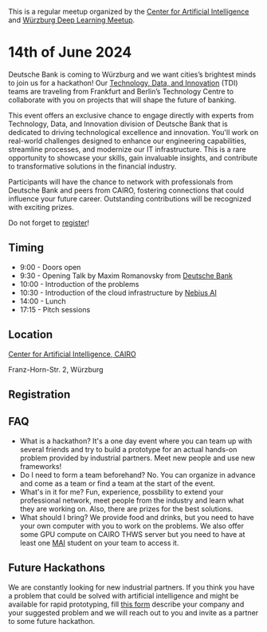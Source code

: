 This is a regular meetup organized by the [Center for Artificial Intelligence](https://www.thws.de/forschung/institute/cairo/) and [Würzburg Deep Learning Meetup](https://www.meetup.com/de-DE/wurzburg-deep-learning-meetup/).

# 14th of June 2024

Deutsche Bank is coming to Würzburg and we want cities’s brightest minds to join us for a hackathon! Our [Technology, Data, and Innovation](https://www.linkedin.com/showcase/deutsche-bank-technology/) (TDI) teams are traveling from Frankfurt and Berlin’s Technology Centre to collaborate with you on projects that will shape the future of banking.

This event offers an exclusive chance to engage directly with experts from Technology, Data, and Innovation division of Deutsche Bank that is dedicated to driving technological excellence and innovation. You'll work on real-world challenges designed to enhance our engineering capabilities, streamline processes, and modernize our IT infrastructure. This is a rare opportunity to showcase your skills, gain invaluable insights, and contribute to transformative solutions in the financial industry.

Participants will have the chance to network with professionals from Deutsche Bank and peers from CAIRO, fostering connections that could influence your future career. Outstanding contributions will be recognized with exciting prizes.

Do not forget to [register](https://meetu.ps/e/Nb42V/M9SL0/i)!

## Timing  

* 9:00 - Doors open
* 9:30 - Opening Talk by Maxim Romanovsky from [Deutsche Bank](https://www.deutsche-bank.de/)
* 10:00 - Introduction of the problems
* 10:30 - Introduction of the cloud infrastructure by [Nebius AI](https://nebius.ai)
* 14:00 - Lunch
* 17:15 - Pitch sessions

## Location

[Center for Artificial Intelligence, CAIRO](https://maps.app.goo.gl/R6jWrfCHYtWgTZyQ8)

Franz-Horn-Str. 2, Würzburg


## Registration

## FAQ

* What is a hackathon?
It's a one day event where you can team up with several friends and try to build a prototype for an actual hands-on problem provided by industrial partners. Meet new people and use new frameworks!
* Do I need to form a team beforehand?
No. You can organize in advance and come as a team or find a team at the start of the event.
* What's in it for me?
Fun, experience, possbility to extend your professional network, meet people from the industry and learn what they are working on. Also, there are prizes for the best solutions.
* What should I bring?
We provide food and drinks, but you need to have your own computer with you to work on the problems. We also offer some GPU compute on CAIRO THWS server but you need to have at least one [MAI](https://mai.thws.de/en/) student on your team to access it.

## Future Hackathons

We are constantly looking for new industrial partners. If you think you have a problem that could be solved with artificial intelligence and might be available for rapid prototyping, fill [this form](https://forms.gle/WNRBabQK7rs5JiDp9) describe your company and your suggested problem and we will reach out to you and invite as a partner to some future hackathon.
